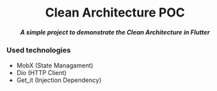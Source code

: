 <h1 align="center">Clean Architecture POC</h1>

<h5 align="center">A simple project to demonstrate the Clean Architecture in Flutter</h5>


<h3>Used technologies</h3>

- MobX (State Managament)
- Dio (HTTP Client)
- Get_it (Injection Dependency)
